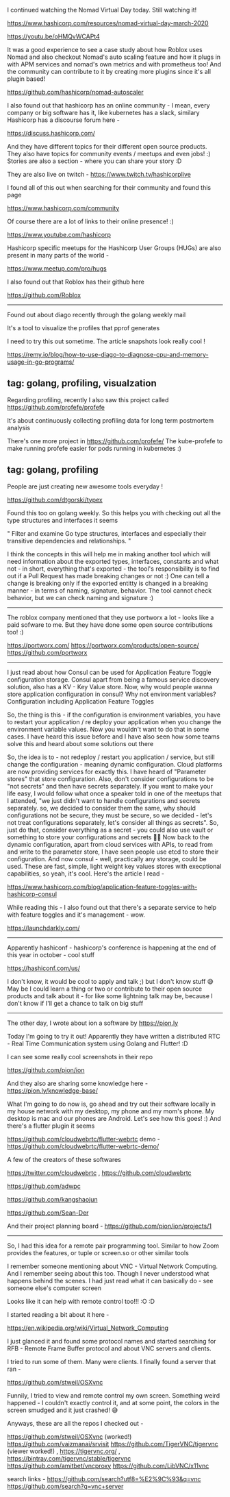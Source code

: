 I continued watching the Nomad Virtual Day today. Still watching it!

https://www.hashicorp.com/resources/nomad-virtual-day-march-2020

https://youtu.be/oHMQvWCAPt4

It was a good experience to see a case study about how Roblox uses
Nomad and also checkout Nomad's auto scaling feature and how it
plugs in with APM services and nomad's own metrics and with
prometheus too! And the community can contribute to it by creating
more plugins since it's all plugin based!

https://github.com/hashicorp/nomad-autoscaler

I also found out that hashicorp has an online community - I mean,
every company or big software has it, like kubernetes has a slack,
similary Hashicorp has a discourse forum here -

https://discuss.hashicorp.com/

And they have different topics for their different open source
products. They also have topics for community events / meetups
and even jobs! :) Stories are also a section - where you can
share your story :D

They are also live on twitch - https://www.twitch.tv/hashicorplive

I found all of this out when searching for their community and
found this page 

https://www.hashicorp.com/community

Of course there are a lot of links to their online presence! :)

https://www.youtube.com/hashicorp

Hashicorp specific meetups for the Hashicorp User Groups (HUGs)
are also present in many parts of the world -

https://www.meetup.com/pro/hugs

I also found out that Roblox has their github here

https://github.com/Roblox

-------

Found out about diago recently through the golang weekly mail

It's a tool to visualize the profiles that pprof generates

I need to try this out sometime. The article snapshots look really
cool !

https://remy.io/blog/how-to-use-diago-to-diagnose-cpu-and-memory-usage-in-go-programs/

tag: golang, profiling, visualzation
------

Regarding profiling, recently I also saw this project called
https://github.com/profefe/profefe

It's about continuously collecting profiling data for long
term postmortem analysis

There's one more project in https://github.com/profefe/
The kube-profefe to make running profefe easier for pods running
in kubernetes :)

tag: golang, profiling
----

People are just creating new awesome tools everyday !

https://github.com/dtgorski/typex

Found this too on golang weekly. So this helps you with checking
out all the type structures and interfaces it seems

" Filter and examine Go type structures, interfaces and especially their transitive dependencies and relationships. "

I think the concepts in this will help me in making another
tool which will need information about the exported types,
interfaces, constants and what not - in short, everything
that's exported - the tool's responsibility is to find out
if a Pull Request has made breaking changes or not :)
One can tell a change is breaking only if the exported
entitty is changed in a breaking manner - in terms of
naming, signature, behavior. The tool cannot check
behavior, but we can check naming and signature :)

------

The roblox company mentioned that they use portworx a lot - looks like 
a paid sofware to me. But they have done some open source contributions too! :)

https://portworx.com/
https://portworx.com/products/open-source/
https://github.com/portworx

-----

I just read about how Consul can be used for Application Feature Toggle
configuration storage. Consul apart from being a famous service discovery
solution, also has a KV - Key Value store. Now, why would people wanna
store application configuration in consul? Why not environment variables?
Configuration including Application Feature Toggles

So, the thing is this - if the configuration is environment variables,
you have to restart your application / re deploy your application
when you change the environment variable values. Now you wouldn't
want to do that in some cases. I have heard this issue before and I
have also seen how some teams solve this and heard about some solutions
out there

So, the idea is to - not redeploy / restart you application / service,
but still change the configuration - meaning dynamic configuration. 
Cloud platforms are now providing services for exactly this. I have
heard of "Parameter stores" that store configuration. Also, don't
consider configurations to be "not secrets" and then have secrets
separately. If you want to make your life easy, I would follow
what once a speaker told in one of the meetups that I attended,
"we just didn't want to handle configurations and secrets
separately. so, we decided to consider them the same, why
should configurations not be secure, they must be secure,
so we decided - let's not treat configurations separately,
let's consider all things as secrets". So, just do that,
consider everything as a secret - you could also use vault
or something to store your configurations and secrets 🤷‍♂️
Now back to the dynamic configuration, apart from cloud
services with APIs, to read from and write to the parameter store,
I have seen people use etcd to store their configuration.
And now consul - well, practically any storage, could be used.
These are fast, simple, light weight key values stores with
execptional capabilities, so yeah, it's cool. Here's the
article I read - 

https://www.hashicorp.com/blog/application-feature-toggles-with-hashicorp-consul

While reading this - I also found out that there's a separate
service to help with feature toggles and it's management - wow.

https://launchdarkly.com/

------

Apparently hashiconf - hashicorp's conference is happening at the
end of this year in october - cool stuff

https://hashiconf.com/us/

I don't know, it would be cool to apply and talk ;) but I don't
know stuff 😅 May be I could learn a thing or two or contribute
to their open source products and talk about it - for like
some lightning talk may be, because I don't know if I'll get a
chance to talk on big stuff

------

The other day, I wrote about ion a software by https://pion.ly

Today I'm going to try it out! Apparently they have written a
distributed RTC - Real Time Communication system using Golang
and Flutter! :D

I can see some really cool screenshots in their repo

https://github.com/pion/ion

And they also are sharing some knowledge here - 
https://pion.ly/knowledge-base/

What I'm going to do now is, go ahead and try out their software
locally in my house network with my desktop, my phone and my mom's
phone. My desktop is mac and our phones are Android. Let's see how
this goes! :) And there's a flutter plugin it seems

https://github.com/cloudwebrtc/flutter-webrtc
demo - https://github.com/cloudwebrtc/flutter-webrtc-demo/

A few of the creators of these softwares

https://twitter.com/cloudwebrtc , https://github.com/cloudwebrtc

https://github.com/adwpc

https://github.com/kangshaojun

https://github.com/Sean-Der

And their project planning board - https://github.com/pion/ion/projects/1

----

So, I had this idea for a remote pair programming tool. Similar to
how Zoom provides the features, or tuple or screen.so or other similar tools

I remember someone mentioning about VNC - Virtual Network Computing.
And I remember seeing about this too. Though I never understood what
happens behind the scenes. I had just read what it can basically do -
see someone else's computer screen

Looks like it can help with remote control too!!! :O :D

I started reading a bit about it here -

https://en.wikipedia.org/wiki/Virtual_Network_Computing

I just glanced it and found some protocol names and started
searching for RFB - Remote Frame Buffer protocol and about
VNC servers and clients.

I tried to run some of them. Many were clients. I finally
found a server that ran - 

https://github.com/stweil/OSXvnc

Funnily, I tried to view and remote control my own screen.
Something weird happened - I couldn't exactly control it,
and at some point, the colors in the screen smudged and it
just crashed! 😅

Anyways, these are all the repos I checked out - 

https://github.com/stweil/OSXvnc (worked!)
https://github.com/vaizmanai/srvisit
https://github.com/TigerVNC/tigervnc (viewer worked!) , https://tigervnc.org/ ,
https://bintray.com/tigervnc/stable/tigervnc
https://github.com/amitbet/vncproxy
https://github.com/LibVNC/x11vnc

search links -
https://github.com/search?utf8=%E2%9C%93&q=vnc
https://github.com/search?q=vnc+server

